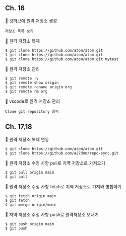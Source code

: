 ## Ch. 16

🔷 깃허브에 원격 저장소 생성
  ```
 저장소 목록 보기
  ```

🔷 원격 저장소 복제
 ```
$ git clone https://github.com/atom/atom.git
$ git clone https://github.com/atom/atom.git.
$ git clone https://github.com/atom/atom.git mytest
 ```


🔷 원격 저장소 관리
```
$ git remote -v
$ git remote show origin 
$ git remote rename origin org
$ git remote rm org
```

🔷 vscode로 원격 저장소 관리
```
Clone git repository 클릭
```





## Ch. 17,18

🔷 원격 저장소 복제 연동
```
$ git clone https://github.com/atom/atom.git
$ git clone https://github.com/ai7dnn/repo-sync.git
```

🔷 원격 저장소 수정 사항 pull로 지역 저장소로 가져오기
```
$ git pull origin main
$ git pull
```

🔷 원격 저장소 수정 사항 fetch로 지역 저장소로 가져와 병합하기
```
$ git fetch origin main
$ git fetch
$ git merge origin/main
```

🔷 지역 저장소 수정 사항 push로 원격저장소 보내기
```
$ git push origin main
$ git push
```

